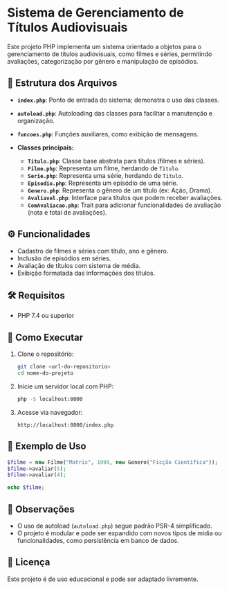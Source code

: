 # Sistema de Gerenciamento de Títulos Audiovisuais

Este projeto PHP implementa um sistema orientado a objetos para o gerenciamento de títulos audiovisuais, como filmes e séries, permitindo avaliações, categorização por gênero e manipulação de episódios.

## 📁 Estrutura dos Arquivos

* **`index.php`**: Ponto de entrada do sistema; demonstra o uso das classes.
* **`autoload.php`**: Autoloading das classes para facilitar a manutenção e organização.
* **`funcoes.php`**: Funções auxiliares, como exibição de mensagens.
* **Classes principais:**

  * **`Titulo.php`**: Classe base abstrata para títulos (filmes e séries).
  * **`Filme.php`**: Representa um filme, herdando de `Titulo`.
  * **`Serie.php`**: Representa uma série, herdando de `Titulo`.
  * **`Episodio.php`**: Representa um episódio de uma série.
  * **`Genero.php`**: Representa o gênero de um título (ex: Ação, Drama).
  * **`Avaliavel.php`**: Interface para títulos que podem receber avaliações.
  * **`ComAvaliacao.php`**: Trait para adicionar funcionalidades de avaliação (nota e total de avaliações).

## ⚙️ Funcionalidades

* Cadastro de filmes e séries com título, ano e gênero.
* Inclusão de episódios em séries.
* Avaliação de títulos com sistema de média.
* Exibição formatada das informações dos títulos.

## 🛠️ Requisitos

* PHP 7.4 ou superior

## 🚀 Como Executar

1. Clone o repositório:

   ```bash
   git clone <url-do-repositorio>
   cd nome-do-projeto
   ```

2. Inicie um servidor local com PHP:

   ```bash
   php -S localhost:8000
   ```

3. Acesse via navegador:

   ```
   http://localhost:8000/index.php
   ```

## 🧱 Exemplo de Uso

```php
$filme = new Filme("Matrix", 1999, new Genero("Ficção Científica"));
$filme->avaliar(5);
$filme->avaliar(4);

echo $filme;
```

## 📌 Observações

* O uso de autoload (`autoload.php`) segue padrão PSR-4 simplificado.
* O projeto é modular e pode ser expandido com novos tipos de mídia ou funcionalidades, como persistência em banco de dados.

## 📄 Licença

Este projeto é de uso educacional e pode ser adaptado livremente.

